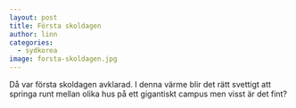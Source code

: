 ```yaml
---
layout: post
title: Första skoldagen
author: linn
categories:
  - sydkorea
image: forsta-skoldagen.jpg
---
```


Då var första skoldagen avklarad. I denna värme blir det rätt svettigt att springa runt mellan olika hus på ett gigantiskt campus men visst är det fint?